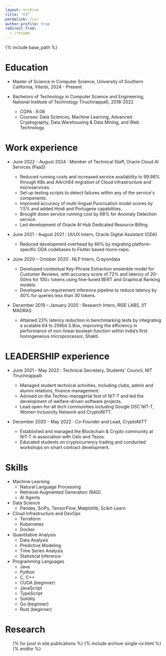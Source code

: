 ```yaml
---
layout: archive
title: "CV"
permalink: /cv/
author_profile: true
redirect_from:
  - /resume
---
```


{% include base_path %}

Education
======
* Master of Science in Computer Science, University of Southern California, Viterbi, 2024 - Present

* Bachelors of Technology in Computer Science and Engineering, National Institute of Technology Tiruchirappalli, 2018-2022
  * CGPA : 9.08
  * Courses: Data Sciences, Machine Learning, Advanced Cryptography, Data Warehousing & Data Mining, and Web Technology.

Work experience
======
* June 2022 - August 2024 : Member of Technical Staff, Oracle Cloud AI Services (PaaS) 
  * Reduced running costs and increased service availability to 99.98% through K8s and AArch64 migration of Cloud infrastructure and microservices. 
  * Set up testing scripts to detect failures within any of the service's components.
  * Improved accuracy of multi-lingual Punctuation model scores by 1.5% and added Hindi and Portugese capabilities.
  * Brought down service running cost by 68% for Anomaly Detection service.
  * Led development of Oracle AI Hub Dedicated Resource Billing.

* June 2021 - August 2021 : UI/UX Intern, Oracle Digital Assistant (ODA) 
  * Reduced development overhead by 66% by migrating platform-specific ODA codebases to Flutter based mono-repo. 

* June 2020 – October 2020 : NLP Intern, Crayondata
  * Developed contextual Key-Phrase Extraction ensemble model for Customer Reviews, with accuracy score of 72% and latency of 20-50ms for 100+ tokens using fine-tuned BERT and Graphical Ranking models.
  * Developed on-requirement inference pipeline to reduce latency by 40% for queries less than 30 tokens.

* December 2019 – January 2020  : Research Intern, RISE LABS, IIT MADRAS
  * Attained 23% latency reduction in benchmarking tests by integrating a scalable 64 to 256bit S.Box, improving the efficiency in performance of non-linear boolean function within India’s first homogeneous microprocessor, Shakti.


LEADERSHIP experience
======
* June 2021 - May 2022 : Technical Secretary, Students' Council, NIT Tiruchirappalli  
  * Managed student technical activities, including clubs, admin and alumni relations, finance management.
  * Advised on the Techno-managerial fest of NIT-T and led the development of welfare-driven software projects.
  * Lead open-for-all tech communities including Google DSC NIT-T, Women Inclusivity Network and CryptoNITT.

* December 2020 - May 2022 : Co-Founder and Lead, CryptoNITT
  * Established and managed the Blockchain & Crypto community at NIT-T in association with Celo and Tezos.
  * Educated students on cryptocurrency trading and conducted workshops on smart contract development.

 
Skills
======
* Machine Learning
  * Natural Language Processing
  * Retrieval-Augmented Generation (RAG)
  * AI Agents
* Data Science
  * Pandas, SciPy, TensorFlow, Matplotlib, Scikit-Learn
* Cloud Infrastructure and DevOps
  * Terraform
  * Kubernetes
  * Docker
* Quantitative Analysis
  * Data Analysis
  * Predictive Modeling
  * Time Series Analysis
  * Statistical Inference
* Programming Languages
  * Java
  * Python
  * C, C++
  * CUDA (beginner)
  * JavaScript
  * TypeScript
  * Solidity
  * Go (beginner)
  * Rust (beginner)

Research
======
  <ul>{% for post in site.publications %}
    {% include archive-single-cv.html %}
  {% endfor %}</ul>
  

